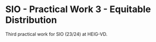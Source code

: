 # SIO - Practical Work 3 - Equitable Distribution

Third practical work for SIO (23/24) at HEIG-VD.

